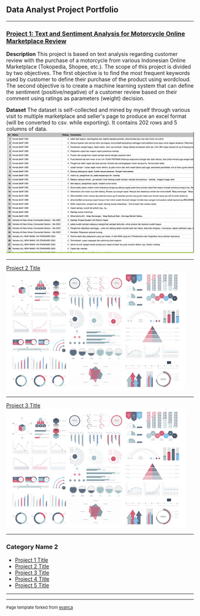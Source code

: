 ## Data Analyst Project Portfolio

---

### [Project 1: Text and Sentiment Analysis for Motorcycle Online Marketplace Review](https://github.com/aiightvert/Text-and-Sentiment-Analysis-for-Motorcycle-Review)

**Description**
This project is based on text analysis regarding customer review with the purchase of a motorcycle from various Indonesian Online Marketplace (Tokopedia, Shopee, etc.). The scope of this project is divided by two objectives. The first objective is to find the most frequent keywords used by customer to define their purchase of the product using wordcloud. The second objective is to create a machine learning system that can define the sentiment (positive/negative) of a customer review based on their comment using ratings as parameters (weight) decision.

**Dataset**
The dataset is self-collected and mined by myself through various visit to multiple marketplace and seller's page to produce an excel format (will be converted to csv. while exporting). It contains 202 rows and 5 columns of data.
<img src="images/data_motor.png?raw=true"/>

---
[Project 2 Title](/pdf/sample_presentation.pdf)
<img src="images/dummy_thumbnail.jpg?raw=true"/>

---
[Project 3 Title](http://example.com/)
<img src="images/dummy_thumbnail.jpg?raw=true"/>

---

### Category Name 2

- [Project 1 Title](http://example.com/)
- [Project 2 Title](http://example.com/)
- [Project 3 Title](http://example.com/)
- [Project 4 Title](http://example.com/)
- [Project 5 Title](http://example.com/)

---




---
<p style="font-size:11px">Page template forked from <a href="https://github.com/evanca/quick-portfolio">evanca</a></p>
<!-- Remove above link if you don't want to attibute -->
